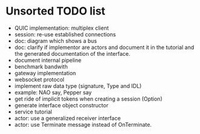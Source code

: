 Unsorted TODO list
==================

- QUIC implementation: multiplex client
- session: re-use established connections
- doc: diagram which shows a bus
- doc: clarify if implementor are actors and document it in the tutorial
  and the generated documentation of the interface.
- document internal pipeline
- benchmark bandwith
- gateway implementation
- websocket protocol
- implement raw data type (signature, Type and IDL)
- example: NAO say, Pepper say
- get ride of implicit tokens when creating a session (Option)
- generate interface object constructor
- service tutorial
- actor: use a generalized receiver interface
- actor: use Terminate message instead of OnTerminate.
